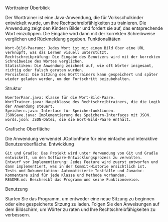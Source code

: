 Worttrainer
Überblick

Der Worttrainer ist eine Java-Anwendung, die für Volksschulkinder entwickelt wurde, um ihre Rechtschreibfähigkeiten zu trainieren. Die Anwendung zeigt den Kindern Bilder und fordert sie auf, das entsprechende Wort einzutippen. Die Eingabe wird dann mit der korrekten Schreibweise verglichen und Rückmeldung gegeben.
Funktionalitäten

    Wort-Bild-Paarung: Jedes Wort ist mit einem Bild über eine URL verknüpft, was das Lernen visuell unterstützt.
    Rechtschreibprüfung: Die Eingabe des Benutzers wird mit der korrekten Schreibweise des Wortes verglichen.
    Statistiken: Die Anwendung zeichnet auf, wie oft Wörter insgesamt, richtig oder falsch geraten wurden.
    Persistenz: Die Sitzung des Worttrainers kann gespeichert und später wieder geladen werden, um den Fortschritt beizubehalten.

Struktur

    WoerterPaar.java: Klasse für die Wort-Bild-Paare.
    WortTrainer.java: Hauptklasse des Rechtschreibtrainers, die die Logik der Anwendung steuert.
    Speichern.java: Interface für Speicherfunktionen.
    JSONSave.java: Implementierung des Speichern-Interfaces mit JSON.
    words.json: JSON-Datei, die die Wort-Bild-Paare enthält.

Grafische Oberfläche

Die Anwendung verwendet JOptionPane für eine einfache und interaktive Benutzeroberfläche.
Entwicklung

    Git und Gradle: Das Projekt wird unter Verwendung von Git und Gradle entwickelt, um den Software-Entwicklungsprozess zu verwalten.
    Entwurf vor Implementierung: Jedes Feature wird zuerst entworfen und dann implementiert, was in der Commit-Historie ersichtlich ist.
    Tests und Dokumentation: Automatisierte Testfälle und Javadoc-Kommentare sind für jede Klasse und Methode vorhanden.
    README.md: Beschreibt das Programm und seine Funktionsweise.

Benutzung

Starten Sie das Programm, um entweder eine neue Sitzung zu beginnen oder eine gespeicherte Sitzung zu laden. Folgen Sie den Anweisungen auf dem Bildschirm, um Wörter zu raten und Ihre Rechtschreibfähigkeiten zu verbessern.
